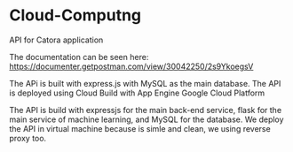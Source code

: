 # Cloud-Computng

API for Catora application

The documentation can be seen here: https://documenter.getpostman.com/view/30042250/2s9YkoegsV

The APi is built with express.js with MySQL as the main database. The API is deployed using Cloud Build with App Engine Google Cloud Platform

The API is build with expressjs for the main back-end service, flask for the main service of machine learning, and MySQL for the database. We deploy the API in virtual machine because is simle and clean, we using reverse proxy too.
